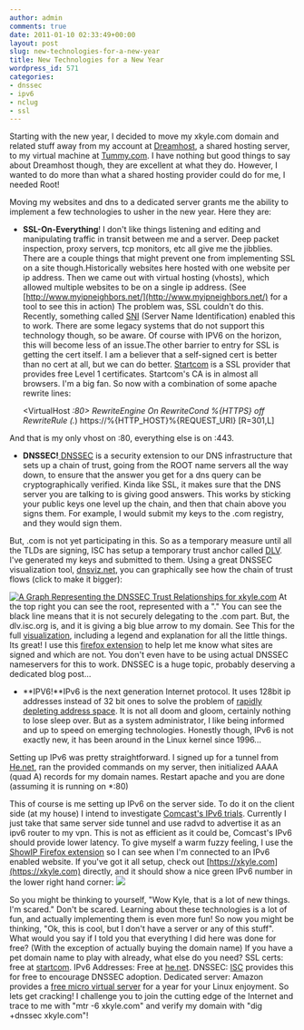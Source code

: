 ```yaml
---
author: admin
comments: true
date: 2011-01-10 02:33:49+00:00
layout: post
slug: new-technologies-for-a-new-year
title: New Technologies for a New Year
wordpress_id: 571
categories:
- dnssec
- ipv6
- nclug
- ssl
---
```


Starting with the new year, I decided to move my xkyle.com domain and related stuff away from my account at [Dreamhost](http://www.dreamhost.com/), a shared hosting server, to my virtual machine at [Tummy.com](http://www.tummy.com/). I have nothing but good things to say about Dreamhost though, they are excellent at what they do. However, I wanted to do more than what a shared hosting provider could do for me, I needed Root!

Moving my websites and dns to a dedicated server grants me the ability to implement a few technologies to usher in the new year. Here they are:



	
  * **SSL-On-Everything**! I don't like things listening and editing and manipulating traffic in transit between me and a server. Deep packet inspection, proxy servers, tcp monitors, etc all give me the jibblies. There are a couple things that might prevent one from implementing SSL on a site though.Historically websites here hosted with one website per ip address. Then we came out with virtual hosting (vhosts), which allowed multiple websites to be on a single ip address. (See [http://www.myipneighbors.net/](http://www.myipneighbors.net/) for a tool to see this in action) The problem was, SSL couldn't do this. Recently, something called [SNI](http://en.wikipedia.org/wiki/Server_Name_Indication) (Server Name Identification) enabled this to work. There are some legacy systems that do not support this technology though, so be aware. Of course with IPV6 on the horizon, this will become less of an issue.The other barrier to entry for SSL is getting the cert itself. I am a believer that a self-signed cert is better than no cert at all, but we can do better. [Startcom](http://www.startcom.org/) is a SSL provider that provides free Level 1 certificates. Startcom's CA is in almost all browsers. I'm a big fan. So now with a combination of some apache rewrite lines:

    
    <VirtualHost *:80>
    RewriteEngine On
    RewriteCond %{HTTPS} off
    RewriteRule (.*) https://%{HTTP_HOST}%{REQUEST_URI} [R=301,L]
    </VirtualHost>


And that is my only vhost on :80, everything else is on :443.

	
  * **DNSSEC!**[ ](http://en.wikipedia.org/wiki/Domain_Name_System_Security_Extensions)[DNSSEC](http://en.wikipedia.org/wiki/Domain_Name_System_Security_Extensions) is a security extension to our DNS infrastructure that sets up a chain of trust, going from the ROOT name servers all the way down, to ensure that the answer you get for a dns query can be cryptographically verified. Kinda like SSL, it makes sure that the DNS server you are talking to is giving good answers. This works by sticking your public keys one level up the chain, and then that chain above you signs them. For example, I would submit my keys to the .com registry, and they would sign them.

But, .com is not yet participating in this. So as a temporary measure until all the TLDs are signing, ISC has setup a temporary trust anchor called [DLV](https://dlv.isc.org/). I've generated my keys and submitted to them. Using a great DNSSEC visualization tool, [dnsviz.net](http://dnsviz.net/), you can graphically see how the chain of trust flows (click to make it bigger):

[![A Graph Representing the DNSSEC Trust Relationships for xkyle.com](/uploads/auth_graph-300x300.png)](/uploads/auth\_graph.png)
At the top right you can see the root, represented with a "." You can see the black line means that it is not securely delegating to the .com part. But, the dlv.isc.org is, and it is giving a big blue arrow to my domain. See This for the full [visualization](http://dnsviz.net/d/xkyle.com/dnssec/), including a legend and explanation for all the little things. Its great! I use this [firefox extension](https://addons.mozilla.org/en-US/firefox/addon/64247/) to help let me know what sites are signed and which are not. You don't even have to be using actual DNSSEC nameservers for this to work. DNSSEC is a huge topic, probably deserving a dedicated blog post...

	
  * **IPV6!**IPv6 is the next generation Internet protocol. It uses 128bit ip addresses instead of 32 bit ones to solve the problem of [rapidly depleting address space](http://ipv6.he.net/statistics/). It is not all doom and gloom, certainly nothing to lose sleep over. But as a system administrator, I like being informed and up to speed on emerging technologies. Honestly though, IPv6 is not exactly new, it has been around in the Linux kernel since 1996...

Setting up IPv6 was pretty straightforward. I signed up for a tunnel from [He.net](http://tunnelbroker.net/main.php), ran the provided commands on my server, then initialized AAAA (quad A) records for my domain names. Restart apache and you are done (assuming it is running on \*:80)

This of course is me setting up IPv6 on the server side. To do it on the client side (at my house) I intend to investigate [Comcast's IPv6 trials](http://www.comcast6.net/). Currently I just take that same server side tunnel and use radvd to advertise it as an ipv6 router to my vpn. This is not as efficient as it could be, Comcast's IPv6 should provide lower latency. To give myself a warm fuzzy feeling, I use the [ShowIP Firefox extension](https://addons.mozilla.org/en-US/firefox/addon/590/?id=590) so I can see when I'm connected to an IPv6 enabled website. If you've got it all setup, check out [https://xkyle.com](https://xkyle.com) directly, and it should show a nice green IPv6 number in the lower right hand corner:
[![](/uploads/xkyle-ipv6.png)](/uploads/xkyle-ipv6.png)


So you might be thinking to yourself, "Wow Kyle, that is a lot of new things. I'm scared." Don't be scared. Learning about these technologies is a lot of fun, and actually implementing them is even more fun! So now you might be thinking, "Ok, this is cool, but I don't have a server or any of this stuff". What would you say if I told you that everything I did here was done for free? (With the exception of actually buying the domain name) If you have a pet domain name to play with already, what else do you need? SSL certs: free at [startcom](http://www.startssl.com/). IPv6 Addresses: Free at [he.net](http://tunnelbroker.net/). DNSSEC: [ISC](https://dlv.isc.org/) provides this for free to encourage DNSSEC adoption. Dedicated server: Amazon provides a [free micro virtual server](http://aws.amazon.com/free/) for a year for your Linux enjoyment. So lets get cracking! I challenge you to join the cutting edge of the Internet and trace to me with "mtr -6 xkyle.com" and verify my domain with "dig +dnssec xkyle.com"!

